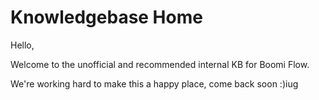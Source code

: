 # Knowledgebase Home

Hello,

Welcome to the unofficial and recommended internal KB for Boomi Flow.

We're working hard to make this a happy place, come back soon :\)iug

